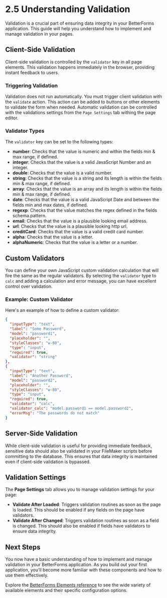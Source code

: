 # 2.5 Understanding Validation

Validation is a crucial part of ensuring data integrity in your BetterForms application. This guide will help you understand how to implement and manage validation in your pages.

## Client-Side Validation

Client-side validation is controlled by the `validator` key in all page elements. This validation happens immediately in the browser, providing instant feedback to users.

### Triggering Validation

Validation does not run automatically. You must trigger client validation with the `validate` action. This action can be added to buttons or other elements to validate the form when needed. Automatic validation can be controlled with the validations settings from the `Page Settings` tab withing the page editor.

### Validator Types

The `validator` key can be set to the following types:

* **number**: Checks that the value is numeric and within the fields min & max range, if defined.
* **integer**: Checks that the value is a valid JavaScript Number and an integer.
* **double**: Checks that the value is a valid number.
* **string**: Checks that the value is a string and its length is within the fields min & max range, if defined.
* **array**: Checks that the value is an array and its length is within the fields min & max range, if defined.
* **date**: Checks that the value is a valid JavaScript Date and between the fields min and max dates, if defined.
* **regexp**: Checks that the value matches the regex defined in the fields schema.pattern.
* **email**: Checks that the value is a plausible looking email address.
* **url**: Checks that the value is a plausible looking http url.
* **creditCard**: Checks that the value is a valid credit card number.
* **alpha**: Checks that the value is a letter.
* **alphaNumeric**: Checks that the value is a letter or a number.

## Custom Validators

You can define your own JavaScript custom validation calculation that will fire the same as the regular validators. By selecting the `validator` type to `calc` and adding a calculation and error message, you can have excellent control over validation.

### Example: Custom Validator

Here's an example of how to define a custom validator:

```json
{
  "inputType": "text",
  "label": "Some Password",
  "model": "password1",
  "placeholder": "",
  "styleClasses": "w-80",
  "type": "input",
  "required": true,
  "validator": "string"
},
{
  "inputType": "text",
  "label": "Another Password",
  "model": "password2",
  "placeholder": "",
  "styleClasses": "w-80",
  "type": "input",
  "required": true,
  "validator": "calc",
  "validator_calc": "model.password1 == model.password2",
  "errorMsg": "The passwords do not match"
}
```

## Server-Side Validation

While client-side validation is useful for providing immediate feedback, sensitive data should also be validated in your FileMaker scripts before committing to the database. This ensures that data integrity is maintained even if client-side validation is bypassed.

## Validation Settings

The **Page Settings** tab allows you to manage validation settings for your page:

* **Validate After Loaded**: Triggers validation routines as soon as the page is loaded. This should be enabled if any fields on the page have validators.
* **Validate After Changed**: Triggers validation routines as soon as a field is changed. This should also be enabled if fields have validators to ensure data integrity.

## Next Steps

You now have a basic understanding of how to implement and manage validation in your BetterForms application. As you build out your first application, you'll become more familiar with these components and how to use them effectively.

Explore the [BetterForms Elements reference](../../../reference/components-overview/) to see the wide variety of available elements and their specific configuration options.
